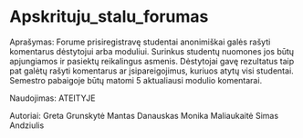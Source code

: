 # Apskrituju_stalu_forumas

Aprašymas:
Forume prisiregistravę studentai anonimiškai galės rašyti komentarus dėstytojui arba moduliui. Surinkus studentų nuomones jos būtų apjungiamos ir pasiektų reikalingus asmenis. Dėstytojai gavę rezultatus taip pat galėtų rašyti komentarus ar įsipareigojimus, kuriuos  atytų visi studentai. Semestro pabaigoje būtų matomi 5 aktualiausi modulio komentarai.

Naudojimas:
ATEITYJE

Autoriai:
Greta Grunskytė
Mantas Danauskas
Monika Maliaukaitė
Simas Andziulis
